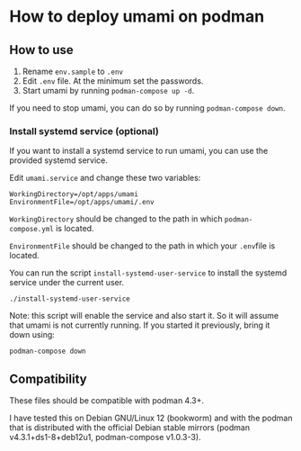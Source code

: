 # How to deploy umami on podman


## How to use

1. Rename `env.sample` to `.env`
2. Edit `.env` file. At the minimum set the passwords.
3. Start umami by running `podman-compose up -d`.

If you need to stop umami, you can do so by running `podman-compose down`.


### Install systemd service (optional)

If you want to install a systemd service to run umami, you can use the provided
systemd service.

Edit `umami.service` and change these two variables:


	WorkingDirectory=/opt/apps/umami
	EnvironmentFile=/opt/apps/umami/.env

`WorkingDirectory` should be changed to the path in which `podman-compose.yml`
is located.

`EnvironmentFile` should be changed to the path in which your `.env`file is
located.

You can run the script `install-systemd-user-service` to install the systemd
service under the current user.


	./install-systemd-user-service

Note: this script will enable the service and also start it. So it will assume
that umami is not currently running.  If you started it previously, bring it
down using:

	podman-compose down



## Compatibility

These files should be compatible with podman 4.3+.

I have tested this on Debian GNU/Linux 12 (bookworm) and with the podman that
is distributed with the official Debian stable mirrors (podman
v4.3.1+ds1-8+deb12u1, podman-compose v1.0.3-3).
